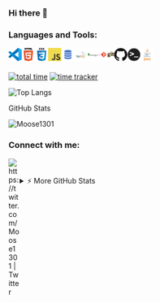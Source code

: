 ### Hi there 👋


### Languages and Tools:

<img align="left" alt="Visual Studio Code" width="26px" src="https://raw.githubusercontent.com/github/explore/80688e429a7d4ef2fca1e82350fe8e3517d3494d/topics/visual-studio-code/visual-studio-code.png" />
<img align="left" alt="HTML5" width="26px" src="https://raw.githubusercontent.com/github/explore/80688e429a7d4ef2fca1e82350fe8e3517d3494d/topics/html/html.png" />
<img align="left" alt="CSS3" width="26px" src="https://raw.githubusercontent.com/github/explore/80688e429a7d4ef2fca1e82350fe8e3517d3494d/topics/css/css.png" />
<img align="left" alt="JavaScript" width="26px" src="https://raw.githubusercontent.com/github/explore/80688e429a7d4ef2fca1e82350fe8e3517d3494d/topics/javascript/javascript.png" />
<img align="left" alt="SQL" width="26px" src="https://raw.githubusercontent.com/github/explore/80688e429a7d4ef2fca1e82350fe8e3517d3494d/topics/sql/sql.png" />
<img align="left" alt="MySQL" width="26px" src="https://raw.githubusercontent.com/github/explore/80688e429a7d4ef2fca1e82350fe8e3517d3494d/topics/mysql/mysql.png" />
<img align="left" alt="MongoDB" width="26px" src="https://raw.githubusercontent.com/github/explore/80688e429a7d4ef2fca1e82350fe8e3517d3494d/topics/mongodb/mongodb.png" />
<img align="left" alt="Git" width="26px" src="https://raw.githubusercontent.com/github/explore/80688e429a7d4ef2fca1e82350fe8e3517d3494d/topics/git/git.png" />
<img align="left" alt="GitHub" width="26px" src="https://raw.githubusercontent.com/github/explore/78df643247d429f6cc873026c0622819ad797942/topics/github/github.png" />
<img align="left" alt="Terminal" width="26px" src="https://raw.githubusercontent.com/github/explore/80688e429a7d4ef2fca1e82350fe8e3517d3494d/topics/terminal/terminal.png" />
<img align="left" alt="Java" width="26px" src="https://raw.githubusercontent.com/github/explore/80688e429a7d4ef2fca1e82350fe8e3517d3494d/topics/java/java.png" />
<br />
<br />




[![total time](https://wakatime.com/badge/user/cfc262a8-2f26-47fb-a540-4c1ca4b4ddf8.svg)](https://wakatime.com/@cfc262a8-2f26-47fb-a540-4c1ca4b4ddf8)
[![time tracker](https://wakatime.com/badge/github/Moose1301/Moose1301.svg)](https://wakatime.com/badge/github/Moose1301/Moose1301)

![Top Langs](https://github-readme-stats.vercel.app/api/top-langs/?username=Moose1301&layout=compact&theme=merko)

GitHub Stats
<br />

<img src="https://github-readme-stats.vercel.app/api?username=Moose1301&show_icons=true&theme=merko&count_private=true" alt="Moose1301" />



### Connect with me:

<img align="left" alt="https://twitter.com/Moose1301 | Twitter" width="22px" src="https://cdn.jsdelivr.net/npm/simple-icons@v3/icons/twitter.svg" />
<br />
<br />


<details>
  <summary>⚡ More GitHub Stats</summary>

<!--START_SECTION:waka-->

```txt
Java              13 hrs 49 mins  ███████████████████████░░   92.64 %
JSON              29 mins         ▓░░░░░░░░░░░░░░░░░░░░░░░░   03.27 %
XML               18 mins         ▓░░░░░░░░░░░░░░░░░░░░░░░░   02.12 %
Text              9 mins          ▒░░░░░░░░░░░░░░░░░░░░░░░░   01.03 %
GitIgnore file    2 mins          ░░░░░░░░░░░░░░░░░░░░░░░░░   00.32 %
```

<!--END_SECTION:waka-->

</details>
 
